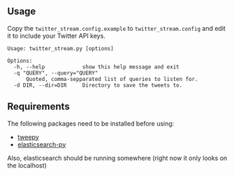 ## Usage
Copy the `twitter_stream.config.example` to `twitter_stream.config` and edit it to include your Twitter API keys.

```
Usage: twitter_stream.py [options]

Options:
  -h, --help            show this help message and exit
  -q "QUERY", --query="QUERY"
      Quoted, comma-sepparated list of queries to listen for.
  -d DIR, --dir=DIR     Directory to save the tweets to.
```
## Requirements
The following packages need to be installed before using:
* [tweepy](https://github.com/tweepy/tweepy)
* [elasticsearch-py](https://github.com/elasticsearch/elasticsearch-py)

Also, elasticsearch should be running somewhere (right now it only looks on the localhost)
